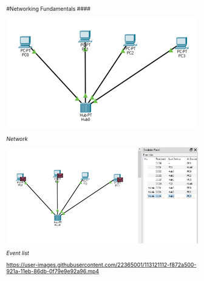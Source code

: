 

#Networking Fundamentals ####

![](images/Screenshot_1.png)

_Network_

![](images/Screenshot_2.png)

_Event list_


https://user-images.githubusercontent.com/22365001/113121112-f872a500-921a-11eb-86db-0f79e9e92a96.mp4
